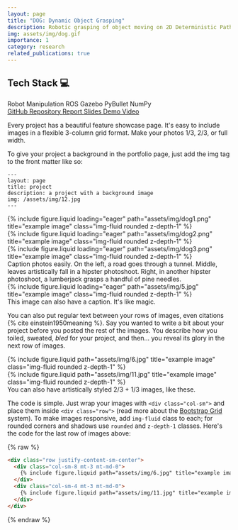 ```yaml
---
layout: page
title: "DOG: Dynamic Object Grasping"
description: Robotic grasping of object moving on 2D Deterministic Path with real-time Recursive Least Squares motion prediction.
img: assets/img/dog.gif
importance: 1
category: research
related_publications: true
---
```

<section id="badgeproj-section">
<h2 class="badgeproj-title">Tech Stack 💻</h2>
  <div class="badgeproj-container">
    <span class="badgeproj">Robot Manipulation</span>
    <span class="badgeproj">ROS</span>
    <span class="badgeproj">Gazebo</span>
    <span class="badgeproj">PyBullet</span>
    <span class="badgeproj">NumPy</span>
  </div>

<!-- Links Section -->
  <div class="linksproj-container">
    <a href="https://github.com/adityavkulkarni/2D_dynamic_object_grasping" target="_blank" class="linkproj">
      <i class="fab fa-github"></i> GitHub Repository
    </a>
    <a href="https://drive.google.com/file/d/16bMPWcBXGA10P0gyKAaFOmN-yCimzDyW/view?usp=sharing" target="_blank" class="linkproj">
      <i class="fas fa-file-alt"></i> Report
    </a>
    <a href="https://drive.google.com/file/d/1cyYIJvOVgrl79BqiMGc6voBraZUoIiu_/view?usp=sharing" target="_blank" class="linkproj">
      <i class="fas fa-file-powerpoint"></i> Slides
    </a>
    <a href="https://utdallas.app.box.com/s/tb7logwkyp9kxky6ieu988e71gn74qph" target="_blank" class="linkproj">
      <i class="fas fa-video"></i> Demo Video
    </a>
  </div>
</section>

Every project has a beautiful feature showcase page.
It's easy to include images in a flexible 3-column grid format.
Make your photos 1/3, 2/3, or full width.

To give your project a background in the portfolio page, just add the img tag to the front matter like so:

    ---
    layout: page
    title: project
    description: a project with a background image
    img: /assets/img/12.jpg
    ---

<div class="row">
    <div class="col-sm mt-3 mt-md-0">
        {% include figure.liquid loading="eager" path="assets/img/dog1.png" title="example image" class="img-fluid rounded z-depth-1" %}
    </div>
    <div class="col-sm mt-3 mt-md-0">
        {% include figure.liquid loading="eager" path="assets/img/dog2.png" title="example image" class="img-fluid rounded z-depth-1" %}
    </div>
    <div class="col-sm mt-3 mt-md-0">
        {% include figure.liquid loading="eager" path="assets/img/dog3.png" title="example image" class="img-fluid rounded z-depth-1" %}
    </div>
</div>
<div class="caption">
    Caption photos easily. On the left, a road goes through a tunnel. Middle, leaves artistically fall in a hipster photoshoot. Right, in another hipster photoshoot, a lumberjack grasps a handful of pine needles.
</div>
<div class="row">
    <div class="col-sm mt-3 mt-md-0">
        {% include figure.liquid loading="eager" path="assets/img/5.jpg" title="example image" class="img-fluid rounded z-depth-1" %}
    </div>
</div>
<div class="caption">
    This image can also have a caption. It's like magic.
</div>

You can also put regular text between your rows of images, even citations {% cite einstein1950meaning %}.
Say you wanted to write a bit about your project before you posted the rest of the images.
You describe how you toiled, sweated, _bled_ for your project, and then... you reveal its glory in the next row of images.

<div class="row justify-content-sm-center">
    <div class="col-sm-8 mt-3 mt-md-0">
        {% include figure.liquid path="assets/img/6.jpg" title="example image" class="img-fluid rounded z-depth-1" %}
    </div>
    <div class="col-sm-4 mt-3 mt-md-0">
        {% include figure.liquid path="assets/img/11.jpg" title="example image" class="img-fluid rounded z-depth-1" %}
    </div>
</div>
<div class="caption">
    You can also have artistically styled 2/3 + 1/3 images, like these.
</div>

The code is simple.
Just wrap your images with `<div class="col-sm">` and place them inside `<div class="row">` (read more about the <a href="https://getbootstrap.com/docs/4.4/layout/grid/">Bootstrap Grid</a> system).
To make images responsive, add `img-fluid` class to each; for rounded corners and shadows use `rounded` and `z-depth-1` classes.
Here's the code for the last row of images above:

{% raw %}

```html
<div class="row justify-content-sm-center">
  <div class="col-sm-8 mt-3 mt-md-0">
    {% include figure.liquid path="assets/img/6.jpg" title="example image" class="img-fluid rounded z-depth-1" %}
  </div>
  <div class="col-sm-4 mt-3 mt-md-0">
    {% include figure.liquid path="assets/img/11.jpg" title="example image" class="img-fluid rounded z-depth-1" %}
  </div>
</div>
```



{% endraw %}

